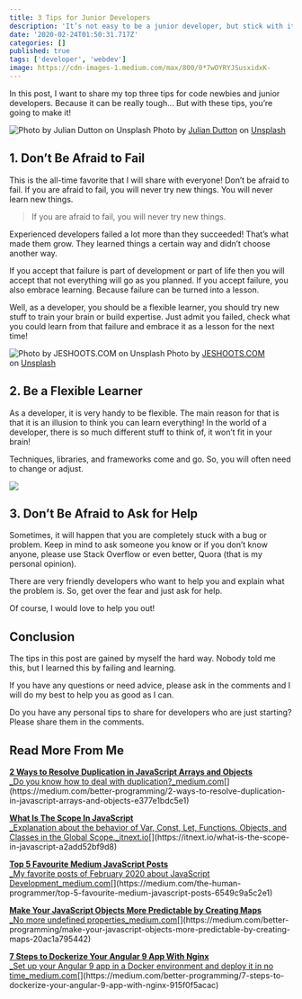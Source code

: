 ```yaml
---
title: 3 Tips for Junior Developers
description: 'It’s not easy to be a junior developer, but stick with it, it’s worth it'
date: '2020-02-24T01:50:31.717Z'
categories: []
published: true
tags: ['developer', 'webdev']
image: https://cdn-images-1.medium.com/max/800/0*7wOYRYJSusxidxK-
---
```


In this post, I want to share my top three tips for code newbies and junior developers. Because it can be really tough… But with these tips, you’re going to make it!

![Photo by [Julian Dutton](https://unsplash.com/@julian_dutton?utm_source=medium&utm_medium=referral) on [Unsplash](https://unsplash.com?utm_source=medium&utm_medium=referral)](https://cdn-images-1.medium.com/max/800/0*Wu1qReGAmy0IYuwV)
Photo by [Julian Dutton](https://unsplash.com/@julian_dutton?utm_source=medium&utm_medium=referral) on [Unsplash](https://unsplash.com?utm_source=medium&utm_medium=referral)

## 1\. Don’t Be Afraid to Fail

This is the all-time favorite that I will share with everyone! Don’t be afraid to fail. If you are afraid to fail, you will never try new things. You will never learn new things.

> If you are afraid to fail, you will never try new things.

Experienced developers failed a lot more than they succeeded! That’s what made them grow. They learned things a certain way and didn’t choose another way.

If you accept that failure is part of development or part of life then you will accept that not everything will go as you planned. If you accept failure, you also embrace learning. Because failure can be turned into a lesson.

Well, as a developer, you should be a flexible learner, you should try new stuff to train your brain or build expertise. Just admit you failed, check what you could learn from that failure and embrace it as a lesson for the next time!

![Photo by [JESHOOTS.COM](https://unsplash.com/@jeshoots?utm_source=medium&utm_medium=referral) on [Unsplash](https://unsplash.com?utm_source=medium&utm_medium=referral)](https://cdn-images-1.medium.com/max/800/0*1Ua0BoxNfFiViegU)
Photo by [JESHOOTS.COM](https://unsplash.com/@jeshoots?utm_source=medium&utm_medium=referral) on [Unsplash](https://unsplash.com?utm_source=medium&utm_medium=referral)

## 2\. Be a Flexible Learner

As a developer, it is very handy to be flexible. The main reason for that is that it is an illusion to think you can learn everything! In the world of a developer, there is so much different stuff to think of, it won’t fit in your brain!

Techniques, libraries, and frameworks come and go. So, you will often need to change or adjust.

![](https://cdn-images-1.medium.com/max/800/1*xSsYiSvMuongDSnnN4BFWQ.png)

## 3\. Don’t Be Afraid to Ask for Help

Sometimes, it will happen that you are completely stuck with a bug or problem. Keep in mind to ask someone you know or if you don’t know anyone, please use Stack Overflow or even better, Quora (that is my personal opinion).

There are very friendly developers who want to help you and explain what the problem is. So, get over the fear and just ask for help.

Of course, I would love to help you out!

## Conclusion

The tips in this post are gained by myself the hard way. Nobody told me this, but I learned this by failing and learning.

If you have any questions or need advice, please ask in the comments and I will do my best to help you as good as I can.

Do you have any personal tips to share for developers who are just starting? Please share them in the comments.

## Read More From Me

[**2 Ways to Resolve Duplication in JavaScript Arrays and Objects**  
_Do you know how to deal with duplication?_medium.com](https://medium.com/better-programming/2-ways-to-resolve-duplication-in-javascript-arrays-and-objects-e377e1bdc5e1 "https://medium.com/better-programming/2-ways-to-resolve-duplication-in-javascript-arrays-and-objects-e377e1bdc5e1")[](https://medium.com/better-programming/2-ways-to-resolve-duplication-in-javascript-arrays-and-objects-e377e1bdc5e1)

[**What Is The Scope In JavaScript**  
_Explanation about the behavior of Var, Const, Let, Functions, Objects, and Classes in the Global Scope._itnext.io](https://itnext.io/what-is-the-scope-in-javascript-a2add52bf9d8 "https://itnext.io/what-is-the-scope-in-javascript-a2add52bf9d8")[](https://itnext.io/what-is-the-scope-in-javascript-a2add52bf9d8)

[**Top 5 Favourite Medium JavaScript Posts**  
_My favorite posts of February 2020 about JavaScript Development_medium.com](https://medium.com/the-human-programmer/top-5-favourite-medium-javascript-posts-6549c9a5c2e1 "https://medium.com/the-human-programmer/top-5-favourite-medium-javascript-posts-6549c9a5c2e1")[](https://medium.com/the-human-programmer/top-5-favourite-medium-javascript-posts-6549c9a5c2e1)

[**Make Your JavaScript Objects More Predictable by Creating Maps**  
_No more undefined properties_medium.com](https://medium.com/better-programming/make-your-javascript-objects-more-predictable-by-creating-maps-20ac1a795442 "https://medium.com/better-programming/make-your-javascript-objects-more-predictable-by-creating-maps-20ac1a795442")[](https://medium.com/better-programming/make-your-javascript-objects-more-predictable-by-creating-maps-20ac1a795442)

[**7 Steps to Dockerize Your Angular 9 App With Nginx**  
_Set up your Angular 9 app in a Docker environment and deploy it in no time_medium.com](https://medium.com/better-programming/7-steps-to-dockerize-your-angular-9-app-with-nginx-915f0f5acac "https://medium.com/better-programming/7-steps-to-dockerize-your-angular-9-app-with-nginx-915f0f5acac")[](https://medium.com/better-programming/7-steps-to-dockerize-your-angular-9-app-with-nginx-915f0f5acac)
